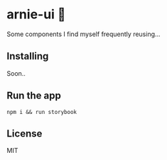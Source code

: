 # arnie-ui 💪
Some components I find myself frequently reusing...

## Installing
Soon..

## Run the app
`npm i && run storybook`

## License
MIT